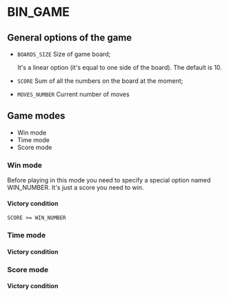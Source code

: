 # BIN_GAME

## General options of the game
 - `BOARDS_SIZE` Size of game board;

    It's a linear option (it's equal to one side of the board).
    The default is 10.

 - `SCORE` Sum of all the numbers on the board at the moment;
 - `MOVES_NUMBER` Current number of moves

## Game modes

 - Win mode
 - Time mode
 - Score mode

### Win mode

Before playing in this mode you need to specify a special
option named WIN_NUMBER. It's just a score you need to
win.


#### Victory condition

```
SCORE >= WIN_NUMBER
```

### Time mode

#### Victory condition

### Score mode

#### Victory condition
